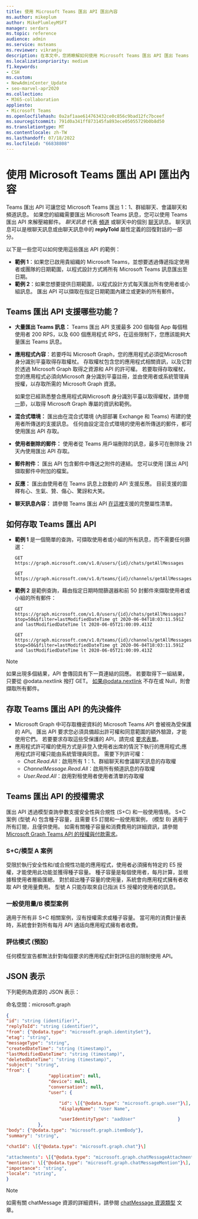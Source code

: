 ```yaml
---
title: 使用 Microsoft Teams 匯出 API 匯出內容
ms.author: mikeplum
author: MikePlumleyMSFT
manager: serdars
ms.topic: reference
audience: admin
ms.service: msteams
ms.reviewer: vikramju
description: 在本文中，您將瞭解如何使用 Microsoft Teams 匯出 API 匯出 Teams 內容。
ms.localizationpriority: medium
f1.keywords:
- CSH
ms.custom:
- NewAdminCenter_Update
- seo-marvel-apr2020
ms.collection:
- M365-collaboration
appliesto:
- Microsoft Teams
ms.openlocfilehash: 0a2af1aae614763432ce0c856c9bad12fc7bceef
ms.sourcegitcommit: 791d0a341ff873145fa893ece05055729b0b8d50
ms.translationtype: MT
ms.contentlocale: zh-TW
ms.lasthandoff: 07/18/2022
ms.locfileid: "66838808"
---
```

# <a name="export-content-with-the-microsoft-teams-export-apis"></a>使用 Microsoft Teams 匯出 API 匯出內容

Teams 匯出 API 可讓您從 Microsoft Teams 匯出 1：1、群組聊天、會議聊天和頻道訊息。 如果您的組織需要匯出 Microsoft Teams 訊息，您可以使用 Teams 匯出 API 來解壓縮郵件。 *聊天訊息* 代表 [頻道](/graph/api/resources/channel) 或聊天中的個別 [聊天](/graph/api/resources/chat)訊息。 聊天訊息可以是根聊天訊息或由聊天訊息中的 **replyToId** 屬性定義的回復對話的一部分。

以下是一些您可以如何使用這些匯出 API 的範例：

- **範例 1**：如果您已啟用貴組織的 Microsoft Teams，並想要透過傳遞指定使用者或團隊的日期範圍，以程式設計方式將所有 Microsoft Teams 訊息匯出至日期。
- **範例 2**：如果您想要提供日期範圍，以程式設計方式每天匯出所有使用者或小組訊息。 匯出 API 可以擷取在指定日期範圍內建立或更新的所有郵件。

## <a name="what-is-supported-by-the-teams-export-apis"></a>Teams 匯出 API 支援哪些功能？

- **大量匯出 Teams 訊息：** Teams 匯出 API 支援最多 200 個每個 App 每個租使用者 200 RPS，以及 600 個應用程式 RPS，在這些限制下，您應該能夠大量匯出 Teams 訊息。
- **應用程式內容**：若要呼叫 Microsoft Graph，您的應用程式必須從Microsoft 身分識別平臺取得存取權杖。 存取權杖包含您的應用程式相關資訊，以及它對於透過 Microsoft Graph 取得之資源和 API 的許可權。 若要取得存取權杖，您的應用程式必須向Microsoft 身分識別平臺註冊，並由使用者或系統管理員授權，以存取所需的 Microsoft Graph 資源。

    如果您已經熟悉整合應用程式與Microsoft 身分識別平臺以取得權杖，請參閱[一](/graph/auth/auth-concepts#next-steps)節，以取得 Microsoft Graph 專屬的資訊和範例。
- **混合式環境：** 匯出由在混合式環境 (內部部署 Exchange 和 Teams) 布建的使用者所傳送的支援訊息。 任何由設定混合式環境的使用者所傳送的郵件，都可使用匯出 API 存取。
- **使用者刪除的郵件：** 使用者從 Teams 用戶端刪除的訊息，最多可在刪除後 21 天內使用匯出 API 存取。
- **郵件附件：** 匯出 API 包含郵件中傳送之附件的連結。 您可以使用 [匯出 API] 擷取郵件中附加的檔案。
- **反應：** 匯出由使用者在 Teams 訊息上啟動的 API 支援反應。 目前支援的圖釋有心、生氣、贊、傷心、驚訝和大笑。
- **聊天訊息內容：** 請參閱 Teams 匯出 API [在這裡](/graph/api/resources/chatmessage#properties)支援的完整屬性清單。


## <a name="how-to-access-teams-export-apis"></a>如何存取 Teams 匯出 API

- **範例 1** 是一個簡單的查詢，可擷取使用者或小組的所有訊息，而不需要任何篩選：

  ```HTTP
  GET https://graph.microsoft.com/v1.0/users/{id}/chats/getAllMessages
  ```

  ```HTTP
  GET https://graph.microsoft.com/v1.0/teams/{id}/channels/getAllMessages
  ```

- **範例 2** 是範例查詢，藉由指定日期時間篩選器和前 50 封郵件來擷取使用者或小組的所有郵件：

  ```HTTP
  GET https://graph.microsoft.com/v1.0/users/{id}/chats/getAllMessages?$top=50&$filter=lastModifiedDateTime gt 2020-06-04T18:03:11.591Z and lastModifiedDateTime lt 2020-06-05T21:00:09.413Z
  ```

  ```HTTP
  GET https://graph.microsoft.com/v1.0/teams/{id}/channels/getAllMessages?$top=50&$filter=lastModifiedDateTime gt 2020-06-04T18:03:11.591Z and lastModifiedDateTime lt 2020-06-05T21:00:09.413Z
  ```

> [!NOTE]
> 如果出現多個結果，API 會傳回具有下一頁連結的回應。 若要取得下一組結果，只要從 @odata.nextlink 撥打 GET。 如果@odata.nextlink 不存在或 Null，則會擷取所有郵件。

## <a name="prerequisites-to-access-teams-export-apis"></a>存取 Teams 匯出 API 的先決條件

- Microsoft Graph 中可存取機密資料的 Microsoft Teams API 會被視為受保護的 API。 匯出 API 要求您必須具備超出許可權和同意範圍的額外驗證，才能使用它們。 若要要求存取這些受保護的 API，請完成 [要求表單](https://aka.ms/teamsgraph/requestaccess)。
- 應用程式許可權的使用方式是非登入使用者出席的情況下執行的應用程式;應用程式許可權只能由系統管理員同意。 需要下列許可權：
  - *Chat.Read.All*：啟用所有 1：1、群組聊天和會議聊天訊息的存取權
  - *ChannelMessage.Read.All*：啟用所有頻道訊息的存取權
  - *User.Read.All*：啟用對租使用者使用者清單的存取權

## <a name="license-requirements-for-teams-export-apis"></a>Teams 匯出 API 的授權需求

匯出 API 透過模型查詢參數支援安全性與合規性 (S+C) 和一般使用情境。 S+C 案例 (型號 A) 包含種子容量，且需要 E5 訂閱和一般使用案例， (模型 B) 適用于所有訂閱，且僅供使用。 如需有關種子容量和消費費用的詳細資訊，請參閱 [Microsoft Graph Teams API 的授權與付款需求](/graph/teams-licenses)。

### <a name="scmodel-a-scenarios"></a>S+C/模型 A 案例

受限於執行安全性和/或合規性功能的應用程式，使用者必須擁有特定的 E5 授權，才能使用此功能並獲得種子容量。 種子容量是每個使用者，每月計算，並根據租使用者層級匯總。 對於超出種子容量的使用量，系統會向應用程式擁有者收取 API 使用量費用。 型號 A 只能存取來自已指派 E5 授權的使用者的訊息。

### <a name="general-usagemodel-b-scenarios"></a>一般使用量/B 模型案例

適用于所有非 S+C 相關案例，沒有授權需求或種子容量。 當可用的消費計量表時，系統會針對所有每月 API 通話向應用程式擁有者收費。

### <a name="evaluation-mode-default"></a>評估模式 (預設) 

任何模型宣告都無法針對每個要求的應用程式針對評估目的限制使用 API。

## <a name="json-representation"></a>JSON 表示

下列範例為資源的 JSON 表示：

命名空間：microsoft.graph

```JSON
{
"id": "string (identifier)",
"replyToId": "string (identifier)",
"from": {"@odata.type": "microsoft.graph.identitySet"},
"etag": "string",
"messageType": "string",
"createdDateTime": "string (timestamp)",
"lastModifiedDateTime": "string (timestamp)",
"deletedDateTime": "string (timestamp)",
"subject": "string",
"from": {
                "application": null,
                "device": null,
                "conversation": null,
                "user": {

                    "id": \[{"@odata.type": "microsoft.graph.user"}\],
                    "displayName": "User Name",

                    "userIdentityType": "aadUser"                }
            },
"body": {"@odata.type": "microsoft.graph.itemBody"},
"summary": "string",

"chatId": \[{"@odata.type": "microsoft.graph.chat"}\]

"attachments": \[{"@odata.type": "microsoft.graph.chatMessageAttachment"}\],
"mentions": \[{"@odata.type": "microsoft.graph.chatMessageMention"}\],
"importance": "string",
"locale": "string",
}
```

> [!NOTE]
> 如需有關 chatMessage 資源的詳細資料，請參閱 [chatMessage 資源類型](/graph/api/resources/chatmessage) 文章。
